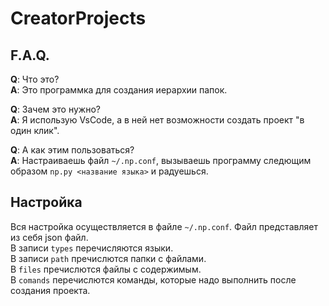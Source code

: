 # CreatorProjects

## F.A.Q.
**Q**: Что это?  
**A**: Это программка для создания иерархии папок.

**Q**: Зачем это нужно?  
**A**: Я использую VsCode, а в ней нет возможности создать проект "в один клик".

**Q**: А как этим пользоваться?  
**A**: Настраиваешь файл `~/.np.conf`, вызываешь программу следющим образом `np.py <название языка>` и радуешься.

## Настройка
Вся настройка осуществляется в файле `~/.np.conf`. Файл представляет из себя json файл.  
В записи `types` перечисляются языки.  
В записи `path` пречислются папки с файлами.  
В `files` пречислются файлы с содержимым.  
В `comands` перечислются команды, которые надо выполнить после создания проекта.  